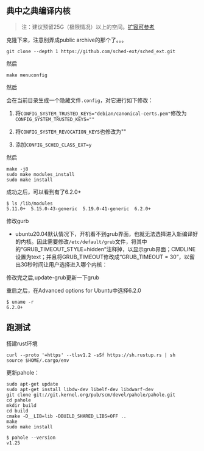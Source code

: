 ## 典中之典编译内核

> 注：建议预留25G（极限情况）以上的空间。[扩容可参考](https://blog.csdn.net/qq_37140721/article/details/125619393)

克隆下来，注意别弄成public archive的那个了。。。

```shell
git clone --depth 1 https://github.com/sched-ext/sched_ext.git
```

然后

```shell
make menuconfig
```

然后  

会在当前目录生成一个隐藏文件`.config`，对它进行如下修改：

1. 将`CONFIG_SYSTEM_TRUSTED_KEYS="debian/canonical-certs.pem"`修改为`CONFIG_SYSTEM_TRUSTED_KEYS=""` 

2. 将`CONFIG_SYSTEM_REVOCATION_KEYS`也修改为""

3. 添加`CONFIG_SCHED_CLASS_EXT=y`

然后

```shell
make -j8
sudo make modules_install
sudo make install
```

成功之后，可以看到有了6.2.0+

```shell
$ ls /lib/modules
5.11.0+  5.15.0-43-generic  5.19.0-41-generic  6.2.0+
```

修改gurb

- ubuntu20.04默认情况下，开机看不到grub界面，也就无法选择进入新编译好的内核。因此需要修改`/etc/default/grub`文件，将其中的“GRUB_TIMEOUT_STYLE=hidden”注释掉，以显示grub界面；CMDLINE设置为text；并且将GRUB_TIMEOUT修改成“GRUB_TIMEOUT = 30”，以留出30秒时间让用户选择进入哪个内核：

修改完之后,update-grub更新一下grub

重启之后，在Advanced options for Ubuntu中选择6.2.0

```shell
$ uname -r
6.2.0+
```

## 跑测试

搭建rust环境

```shell
curl --proto '=https' --tlsv1.2 -sSf https://sh.rustup.rs | sh
source $HOME/.cargo/env
```

更新pahole：

```shell
sudo apt-get update
sudo apt-get install libdw-dev libelf-dev libdwarf-dev
git clone git://git.kernel.org/pub/scm/devel/pahole/pahole.git
cd pahole
mkdir build
cd build
cmake -D__LIB=lib -DBUILD_SHARED_LIBS=OFF ..
make 
sudo make install
```

```shell
$ pahole --version
v1.25
```

